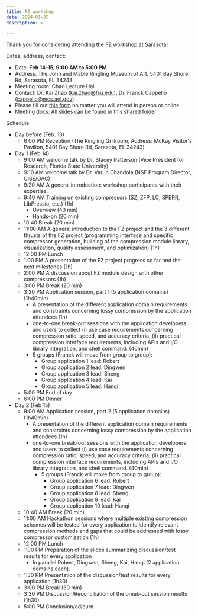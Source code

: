 ```yaml
---
title: FZ workshop
date: 2024-01-05
description: >

---
```


Thank you for considering attending the FZ workshop at Sarasota!


[//]: # (All slides for talks in the meeting can be found in this [shared folder]&#40;https://drive.google.com/drive/folders/1RyUrq8XNB2ZcXgecr63kk5hzK76WU7vp?usp=drive_link&#41;.)

Dates, address, contact:
+ Date: **Feb 14-15, 9:00 AM to 5:00 PM**
+ Address: The John and Mable Ringling Museum of Art, 5401 Bay Shore Rd, Sarasota, FL 34243
+ Meeting room: Chao Lecture Hall
+ Contact: Dr. Kai Zhao (kai.zhao@fsu.edu), Dr. Franck Cappello (cappello@mcs.anl.gov)
+ Please fill out [this form](https://docs.google.com/forms/d/e/1FAIpQLSe6KjCFu9bsyHC3VFM3DQWAk-S35yUFw4ks-MuMobzvbHpRxQ/viewform) no matter you will attend in person or online
+ Meeting docs: All slides can be found in this [shared folder](https://drive.google.com/drive/folders/1zKNJn9_9QLGb5Ecm-Wm5Yc5pgfOdFMYK?usp=sharing)

Schedule:

+ Day before (Feb. 13)
  + 6:00 PM Reception (The Ringling Grillroom, Address: McKay Visitor's Pavilion, 5401 Bay Shore Rd, Sarasota, FL 34243)
+ Day 1 (Feb 14)
  + 9:00 AM welcome talk by Dr. Stacey Patterson (Vice President for Research, Florida State University)
  + 9:10 AM welcome talk by Dr. Varun Chandola (NSF Program Director, CISE/OAC)
  + 9:20 AM A general introduction: workshop participants with their expertise.
  + 9:40 AM Training on existing compressors (SZ, ZFP, LC, SPERR, LibPressio, etc.) (1h)
    + Overview (40 min)
    + Hands-on (20 min)
  + 10:40 Break (20 min)
  + 11:00 AM A general introduction to the FZ project and the 3 different thrusts of the FZ project (programming interface and specific compressor generation, building of the compression module library, visualization, quality assessment, and optimization) (1h)
  + 12:00 PM Lunch
  + 1:00 PM A presentation of the FZ project progress so far and the next milestones (1h)
  + 2:00 PM A discussion about FZ module design with other compressors (1h)
  + 3:00 PM Break (20 min)
  + 3:20 PM Application session, part 1 (5 application domains) (1h40min)
    + A presentation of the different application domain requirements and constraints concerning lossy compression by the application attendees (1h)
    + one-to-one break-out sessions with the application developers and users to collect (i) use case requirements concerning compression ratio, speed, and accuracy criteria, (ii) practical compression interface requirements, including APIs and I/O library integration, and shell command. (40min)
    + 5 groups (Franck will move from group to group):
      + Group application 1 lead: Robert
      + Group application 2 lead: Dingwen
      + Group application 3 lead: Sheng
      + Group application 4 lead: Kai
      + Group application 5 lead: Hanqi
  + 5:00 PM End of day
  + 6:00 PM Dinner
+ Day 2 (Feb 15)
  + 9:00 AM Application session, part 2 (5 application domains) (1h40min)
    + A presentation of the different application domain requirements and constraints concerning lossy compression by the application attendees (1h)
    + one-to-one break-out sessions with the application developers and users to collect (i) use case requirements concerning compression ratio, speed, and accuracy criteria, (ii) practical compression interface requirements, including APIs and I/O library integration, and shell command. (40min)
      + 5 groups (Franck will move from group to group):
        + Group application 6 lead: Robert
        + Group application 7 lead: Dingwen
        + Group application 8 lead: Sheng
        + Group application 9 lead: Kai
        + Group application 10 lead: Hanqi
  + 10:40 AM Break (20 min)
  + 11:00 AM Hackathon sessions where multiple existing compression schemes will be tested for every application to identify relevant compression methods and gaps that could be addressed with lossy compressor customization (1h)
  + 12:00 PM Lunch
  + 1:00 PM Preparation of the slides summarizing discussion/test results for every application
    + In parallel Robert, Dingwen, Sheng, Kai, Hanqi (2 application domains each).
  + 1:30 PM Presentation of the discussion/test results for every application (1h30)
  + 3:00 PM Break (30 min)
  + 3:30 PM Discussion/Reconciliation of the break-out session results (1h30)
  + 5:00 PM Conclusion/adjourn

